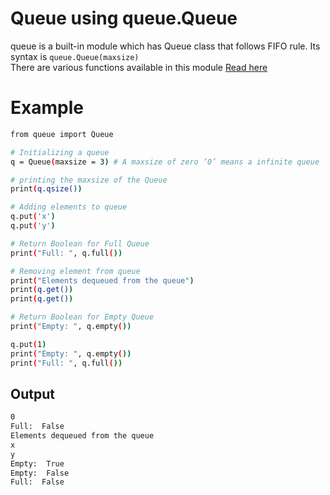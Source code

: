 # Queue using queue.Queue

queue is a built-in module which has Queue class that follows FIFO rule. Its syntax is `queue.Queue(maxsize)` <br>
There are various functions available in this module [Read here](https://docs.python.org/3/library/queue.html)

# Example

```bash
from queue import Queue

# Initializing a queue
q = Queue(maxsize = 3) # A maxsize of zero ‘0’ means a infinite queue

# printing the maxsize of the Queue
print(q.qsize())

# Adding elements to queue
q.put('x')
q.put('y')

# Return Boolean for Full Queue
print("Full: ", q.full())

# Removing element from queue
print("Elements dequeued from the queue")
print(q.get())
print(q.get())

# Return Boolean for Empty Queue
print("Empty: ", q.empty())

q.put(1)
print("Empty: ", q.empty())
print("Full: ", q.full())
```

## Output

```bash
0
Full:  False
Elements dequeued from the queue
x
y
Empty:  True
Empty:  False
Full:  False
```
